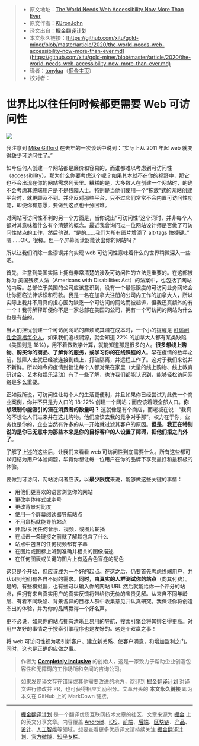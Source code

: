> * 原文地址：[The World Needs Web Accessibility Now More Than Ever](https://levelup.gitconnected.com/the-world-needs-web-accessibility-now-more-than-ever-df8dc4aab2b6)
> * 原文作者：[KBronJohn](https://medium.com/@kbronjohncompinclus)
> * 译文出自：[掘金翻译计划](https://github.com/xitu/gold-miner)
> * 本文永久链接：[https://github.com/xitu/gold-miner/blob/master/article/2020/the-world-needs-web-accessibility-now-more-than-ever.md](https://github.com/xitu/gold-miner/blob/master/article/2020/the-world-needs-web-accessibility-now-more-than-ever.md)
> * 译者：[tonylua](tonylua@sina.com)（[掘金主页](https://juejin.im/user/3034307821311895)）
> * 校对者：

# 世界比以往任何时候都更需要 Web 可访问性

![](https://cdn-images-1.medium.com/max/2158/1*fM91JgfWigiKGZLA5hYC5w.jpeg)

我注意到 [Mike Gifford](https://openconcept.ca/users/mike) 在去年的一次谈话中说到：“实际上从 2011 年起 web 就变得缺少可访问性了。”

如今任何人创建一个网站都是廉价和容易的，而谁都难以考虑到可访问性（accessibility）。那为什么你要考虑这个呢？如果其本就不在你的视野中，那它也不会出现在你的网站需求列表里。糟糕的是，大多数人在创建一个网站时，的确不会考虑其终端用户是不是残障人士。特别是当他们使用一个“拖放”式的网站创建平台时，就更顾及不到。并非反对那些平台，只不过它们常常不会内置可访问性功能，即便你有意愿，要做到这点也十分困难。

对网站可访问性不利的另一个方面是，当你说出“可访问性”这个词时，并非每个人都对其意味着什么有个清楚的概念。最近我曾询问过一位网站设计师是否做了可访问性站点的工作，然后他说，“是的......我们为所有图片增添了 alt-tags 快捷键。” 嗯......OK。很棒。但一个屏幕阅读器能读出你的网站吗？

所以让我们消除一些谬误并向实现 web 可访问性意味着什么的世界稍微深入一些吧。

首先，注意到美国实际上拥有非常清楚的涉及可访问性的立法是重要的。在这部被称为 美国残疾人法（Americans with Disabilities Act）的法案中，也包括了网站的内容。总部位于美国的公司应该意识到，没有一个最低限度的可访问业务网站会让你面临法律诉讼和罚款。我是一名在加拿大注册的公司内工作的加拿大人，所以实际上我并不用真的担心因为缺乏一个可访问的网站而被起诉，但我还真额外的有一个！我将解释即便你不是一家总部在美国的公司，拥有一个可访问的网站为什么也是有益的。

当人们担忧创建一个可访问网站的麻烦或其潜在成本时，一个小的提醒是 [可访问性会造福每个人](https://medium.com/@kbronjohn_2775/accessibility-makes-everyones-life-easier-98af7efaea4e)。如果我们追根溯源，就会知道 22% 的加拿大人都有某类缺陷（美国则是 18%），用不着做数学计算，就能知道那是很多的人。**很多想线上购物、购买你的商品、了解你的服务，或学习你的在线课程的人**。早在疫情的数年之前，残障人士就已经被连接到线上，打破隔离，并远程工作了。这对于我们来说并不新鲜。所以如今的疫情封锁让每个人都对呆在家里（大量的线上购物、线上教育研讨会、艺术和娱乐活动）有了一些了解，也许我们都能认识到，能够轻松访问网络是多么重要。

正如我所说，可访问性让每个人的生活更便利，并且如果你已经尝试为此做一个商业案例，你并不只是为人口的 18-22% 创建一个网站；而应该着眼全部人口。**你想限制你能吸引的潜在消费者的数量吗？** 这就像是有个商店，而老板在说：“我真的不想让人们进来并在这儿购物。他们应该去我的竞争对手那”。权力在于你，业务也是你的，企业当然有许多的从一开始就过滤其客户的原因。**但是，我正在特别说的是你已无意中为那些本来是你的目标客户的人设置了障碍，把他们拒之门外了**。

了解了上述的这些后，让我们来看看 web 可访问性到底需要什么。所有这些都可以归结为用户体验问题，毕竟你想让每一位用户在你的品牌下享受最好和最积极的体验。

要做到可访问，网站访问者应该，以**最少限度**来说，能够做这些关键的事情：

* 用他们更喜欢的语言浏览你的网站
* 更改字体样式或字号
* 更改背景对比度
* 使用一个屏幕阅读器导航站点
* 不用鼠标就能导航站点
* 开启/关闭任何音乐、视频，或图片轮播
* 在点击一条链接之前就了解其包含了什么
* 站点中包含的任何视频都有字幕
* 在图片或图标上听到准确并相关的图像描述
* 在任何图表或关键的图片上有适合色盲症的配色

这只是个开始，但应该成为一个好的起点。在这之后，仍要首先考虑终端用户，并认识到他们有各自不同的需求。**同时，由真实的人群测试你的站点**（向其付费）。是的，有些模拟器，也有些可以输入你的网站 URL 然后就能给你一个评分的站点，但拥有来自真实用户的真实反馈将带给你无价的宝贵见解。从来自不同年龄层、有着不同缺陷、背景各异的目标人群中收集意见并认真研究。我保证你将创造杰出的体验，并为你的品牌赢得一个好名声。

更不必说，如果你的站点拥有清晰且易用的导航，搜索引擎会将其排名得更高。对用户友好的事情之于搜索引擎程序也是友好的。这是个双赢之事！

将 web 可访问性视为吸引新客户、建立新关系、使客户满意，和增加盈利之门。同时，这也是正确的应做之事。

> 作者为 [**Completely Inclusive**](https://compinclus.ca/) 的创始人，这是一家致力于帮助企业创造包容性和无障碍的工作场所和空间的咨询公司。


> 如果发现译文存在错误或其他需要改进的地方，欢迎到 [掘金翻译计划](https://github.com/xitu/gold-miner) 对译文进行修改并 PR，也可获得相应奖励积分。文章开头的 **本文永久链接** 即为本文在 GitHub 上的 MarkDown 链接。

---

> [掘金翻译计划](https://github.com/xitu/gold-miner) 是一个翻译优质互联网技术文章的社区，文章来源为 [掘金](https://juejin.im) 上的英文分享文章。内容覆盖 [Android](https://github.com/xitu/gold-miner#android)、[iOS](https://github.com/xitu/gold-miner#ios)、[前端](https://github.com/xitu/gold-miner#前端)、[后端](https://github.com/xitu/gold-miner#后端)、[区块链](https://github.com/xitu/gold-miner#区块链)、[产品](https://github.com/xitu/gold-miner#产品)、[设计](https://github.com/xitu/gold-miner#设计)、[人工智能](https://github.com/xitu/gold-miner#人工智能)等领域，想要查看更多优质译文请持续关注 [掘金翻译计划](https://github.com/xitu/gold-miner)、[官方微博](http://weibo.com/juejinfanyi)、[知乎专栏](https://zhuanlan.zhihu.com/juejinfanyi)。
